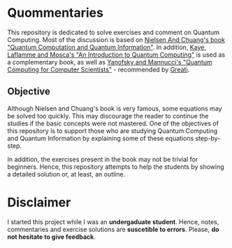# Quommentaries
This repository is dedicated to solve exercises and comment on Quantum Computing. Most of the discussion is based on [Nielsen And Chuang's book "Quantum Computation and Quantum Information"](https://www.cambridge.org/core/books/quantum-computation-and-quantum-information/01E10196D0A682A6AEFFEA52D53BE9AE). In addition, [Kaye, Laflamme and Mosca's "An Introduction to Quantum Computing"](https://books.google.com.br/books?hl=pt-BR&lr=&id=8jwVDAAAQBAJ&oi=fnd&pg=PR5&dq=an+introduction+quantum+computation+mosca&ots=1EgvgtQL_A&sig=YqURWZlJOHdatZHyly-cNPLhdxM#v=onepage&q=an%20introduction%20quantum%20computation%20mosca&f=false) is used as a complementary book, as well as [Yanofsky and Mannucci's "Quantum Computing for Computer Scientists"](http://www.cambridge.org/gb/academic/subjects/computer-science/cryptography-cryptology-and-coding/quantum-computing-computer-scientists?format=HB) - recommended by [Greati](http://vitorgreati.me/).

## Objective
Although Nielsen and Chuang's book is very famous, some equations may be solved too quickly. This may discourage the reader to continue the studies if the basic concepts were not mastered. One of the objectives of this repository is to support those who are studying Quantum Computing and Quantum Information by explaining some of these equations step-by-step.

In addition, the exercises present in the book may not be trivial for beginners. Hence, this repository attempts to help the students by showing a detailed solution or, at least, an outline.

# Disclaimer
I started this project while I was an **undergaduate student**. Hence, notes, commentaries and exercise solutions are **suscetible to errors**. Please, **do not hesitate to give feedback**.
